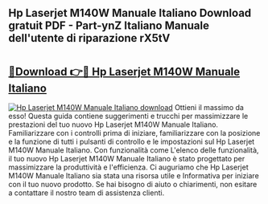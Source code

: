 ## Hp Laserjet M140W Manuale Italiano Download gratuit PDF - Part-ynZ Italiano Manuale dell'utente di riparazione rX5tV

# <h2><a href="http://dfekp4.blite.top/?on=Hp+Laserjet+M140W+Manuale+Italiano">🔗Download 👉🔴 Hp Laserjet M140W Manuale Italiano</a></h2>

[![Hp Laserjet M140W Manuale Italiano download](https://i.imgur.com/lujVjoI.png)](http://dfekp4.blite.top/?on=Hp+Laserjet+M140W+Manuale+Italiano)
Ottieni il massimo da esso! Questa guida contiene suggerimenti e trucchi per massimizzare le prestazioni del tuo nuovo Hp Laserjet M140W Manuale Italiano. Familiarizzare con i controlli prima di iniziare, familiarizzare con la posizione e la funzione di tutti i pulsanti di controllo e le impostazioni sul Hp Laserjet M140W Manuale Italiano. Con funzionalità come L'elenco delle funzionalità, il tuo nuovo Hp Laserjet M140W Manuale Italiano è stato progettato per massimizzare la produttività e l'efficienza. Ci auguriamo che Hp Laserjet M140W Manuale Italiano sia stata una risorsa utile e Informativa per iniziare con il tuo nuovo prodotto. Se hai bisogno di aiuto o chiarimenti, non esitare a contattare il nostro team di assistenza clienti.
